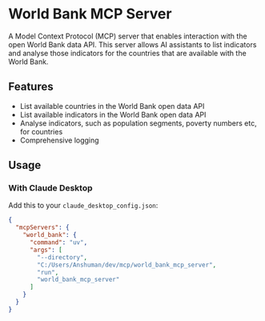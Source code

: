 # World Bank MCP Server

A Model Context Protocol (MCP) server that enables interaction with the open World Bank data API. This server allows AI assistants to list indicators and analyse those indicators for the countries that are available with the World Bank.

## Features

- List available countries in the World Bank open data API
- List available indicators in the World Bank open data API
- Analyse indicators, such as population segments, poverty numbers etc, for countries
- Comprehensive logging


## Usage

### With Claude Desktop

Add this to your `claude_desktop_config.json`:

```json
{
  "mcpServers": {
    "world_bank": {
      "command": "uv",
      "args": [
        "--directory", 
        "C:/Users/Anshuman/dev/mcp/world_bank_mcp_server",
        "run",
        "world_bank_mcp_server"
      ]
    }
  }
}
```
